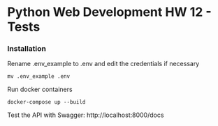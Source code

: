 # Python Web Development HW 12 - Tests

### Installation

Rename .env_example to .env and edit the credentials if necessary

```shell
mv .env_example .env
```
Run docker containers

```shell
docker-compose up --build
```

Test the API with Swagger: http://localhost:8000/docs